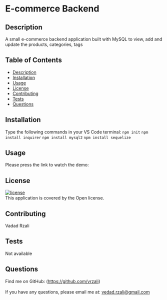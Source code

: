 # E-commerce Backend
## Description
A small e-commerce backend application built with MySQL to view, add and update the products, categories, tags
## Table of Contents
- [Description](#description)
- [Installation](#installation)
- [Usage](#usage)
- [License](#license)
- [Contributing](#contributing)
- [Tests](#tests)
- [Questions](#questions)
## Installation
Type the following commands in your VS Code terminal: `npm init` `npm install inquirer` `npm install mysql2` `npm install sequelize`

## Usage
Please press the link to watch the demo: 
## License
[![license](https://img.shields.io/badge/license-Open-blue)](https://shields.io)
<br />
This application is covered by the Open license. 
## Contributing
Vadad Rzali
## Tests
Not available
## Questions
Find me on GitHub: (https://github.com/vrzali)<br />
<br />
If you have any questions, please email me at: vedad.rzali@gmail.com<br /><br />